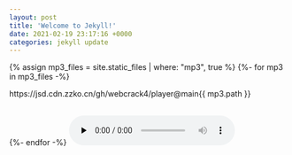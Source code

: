 ```yaml
---
layout: post
title: 'Welcome to Jekyll!'
date: 2021-02-19 23:17:16 +0000
categories: jekyll update
---
```


{% assign mp3_files = site.static_files | where: "mp3", true %}
{%- for mp3 in mp3_files -%}
  <p>https://jsd.cdn.zzko.cn/gh/webcrack4/player@main{{ mp3.path }}</p> <br />
{%- endfor -%}

<audio src="https://jsd.cdn.zzko.cn/gh/webcrack4/player@main/assets/mp3/Bittersweet%20(Movie%20Version)%20-%20%E5%B7%9D%E6%B4%A5%E6%98%8E%E6%97%A5%E9%A6%99%E3%80%81%E5%86%85%E8%97%A4%E7%A7%80%E4%B8%80%E9%83%8E%E3%80%81%E5%B1%B1%E5%8F%A3%E8%B2%B4%E4%B9%9F%E3%80%81%E9%9D%92%E6%9C%A8%E7%9E%AD.mp3" preload="none" controls="controls"/>
